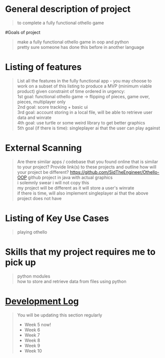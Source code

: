 # General description of project
> to complete a fully functional othello game 

#Goals of project
> make a fully functional othello game in oop and python<br>
> pretty sure someone has done this before in another language<br>


# Listing of features
> List all the features in the fully functional app - you may choose to work on a subset of this listing to produce a MVP (minimum viable product) given constraint of time
> ordered in urgency:<br>
> 1st goal: functional othello game -> flipping of pieces, game over, pieces, multiplayer only<br>
> 2nd goal: score tracking + basic ui<br>
> 3rd  goal: account storing in a local file, will be able to retrieve user data and winrate<br>
> 4th goal: use turtle or some weird library to get better graphics<br>
> 5th goal (if there is time): singleplayer ai that the user can play against<br>

# External Scanning
> Are there similar apps / codebase that you found online that is similar to your project?  Provide link(s) to these projects and outline how will your project be different?
> https://github.com/SidTheEngineer/Othello-OOP github project in java with actual graphics<br>
> i solemnly swear i will not copy this<br>
> my project will be different as it will store a user's winrate<br>
> if there is time, will also implement singleplayer ai that the above project does not have<br>

# Listing of Key Use Cases
> playing othello

# Skills that my project requires me to pick up
> python modules<br>
> how to store and retrieve data from files using python<br>


# [Development Log](/devlog.md)
> You will be updating this section regularly
> - Week 5 now!
> - Week 6
> - Week 7
> - Week 8
> - Week 9
> - Week 10
